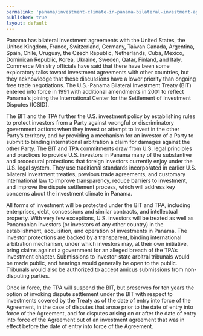 ```yaml
---
permalink: 'panama/investment-climate-in-panama-bilateral-investment-agreements.html'
published: true
layout: default
---
```

Panama has bilateral investment agreements with the United States, the United Kingdom, France, Switzerland, Germany, Taiwan Canada, Argentina, Spain, Chile, Uruguay, the Czech Republic, Netherlands, Cuba, Mexico, Dominican Republic, Korea, Ukraine, Sweden, Qatar, Finland, and Italy. Commerce Ministry officials have said that there have been some exploratory talks toward investment agreements with other countries, but they acknowledge that these discussions have a lower priority than ongoing free trade negotiations. The U.S.-Panama Bilateral Investment Treaty (BIT) entered into force in 1991 with additional amendments in 2001 to reflect Panama's joining the International Center for the Settlement of Investment Disputes (ICSID).

The BIT and the TPA further the U.S. investment policy by establishing rules to protect investors from a Party against wrongful or discriminatory government actions when they invest or attempt to invest in the other Party’s territory, and by providing a mechanism for an investor of a Party to submit to binding international arbitration a claim for damages against the other Party. The BIT and TPA commitments draw from U.S. legal principles and practices to provide U.S. investors in Panama many of the substantive and procedural protections that foreign investors currently enjoy under the U.S. legal system. They use traditional standards incorporated in earlier U.S. bilateral investment treaties, previous trade agreements, and customary international law to improve transparency, reduce barriers to investment, and improve the dispute settlement process, which will address key concerns about the investment climate in Panama.

All forms of investment will be protected under the BIT and TPA, including enterprises, debt, concessions and similar contracts, and intellectual property. With very few exceptions, U.S. investors will be treated as well as Panamanian investors (or investors of any other country) in the establishment, acquisition, and operation of investments in Panama. The investor protections are backed by a transparent, binding international arbitration mechanism, under which investors may, at their own initiative, bring claims against a government for an alleged breach of the TPA’s investment chapter. Submissions to investor-state arbitral tribunals would be made public, and hearings would generally be open to the public. Tribunals would also be authorized to accept amicus submissions from non-disputing parties.

Once in force, the TPA will suspend the BIT, but preserves for ten years the option of invoking dispute settlement under the BIT with respect to investments covered by the Treaty as of the date of entry into force of the Agreement, in the case of disputes that arose prior to the date of entry into force of the Agreement, and for disputes arising on or after the date of entry into force of the Agreement out of an investment agreement that was in effect before the date of entry into force of the Agreement.
